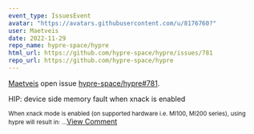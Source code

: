 ```yaml
---
event_type: IssuesEvent
avatar: "https://avatars.githubusercontent.com/u/8176760?"
user: Maetveis
date: 2022-11-29
repo_name: hypre-space/hypre
html_url: https://github.com/hypre-space/hypre/issues/781
repo_url: https://github.com/hypre-space/hypre
---
```


<a href='https://github.com/Maetveis' target='_blank'>Maetveis</a> open issue <a href='https://github.com/hypre-space/hypre/issues/781' target='_blank'>hypre-space/hypre#781</a>.

<p>HIP: device side memory fault when xnack is enabled</p><small>When xnack mode is enabled (on supported hardware i.e. MI100, MI200 series), using hypre will result in:...</small><a href='https://github.com/hypre-space/hypre/issues/781' target='_blank'>View Comment</a>